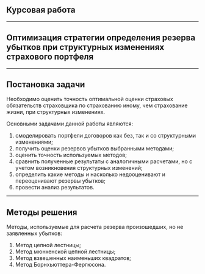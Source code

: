 ## Курсовая работа

---------------------------

## Оптимизация стратегии определения резерва убытков при структурных изменениях страхового портфеля

---------------------------

## Постановка задачи

Необходимо оценить точность оптимальной оценки страховых обязательств страховщика по страхованию иному, чем страхование жизни, при структурных изменениях. 

Основными задачами данной работы являются:
1. смоделировать портфели договоров как без, так и со структурными изменениями;
2. получить оценки резервов убытков выбранными методами;
3. оценить точность используемых методов;
4. сравнить полученные результаты с аналогичными расчетами, но с учетом возникновения структурных изменений;
5. определить какие методы и насколько недооценивают и переоценивают резервы убытков;
6. провести анализ результатов.

--------------------------

## Методы решения

Методы, используемые для расчета резерва произошедших, но не заявленных убытков:
1. Метод цепной лестницы; 
2. Метод мюнхенской цепной лестницы;
3. Метод взвешенных наименьших квадратов;
4. Метод Борнхьюттера-Фергюсона.
